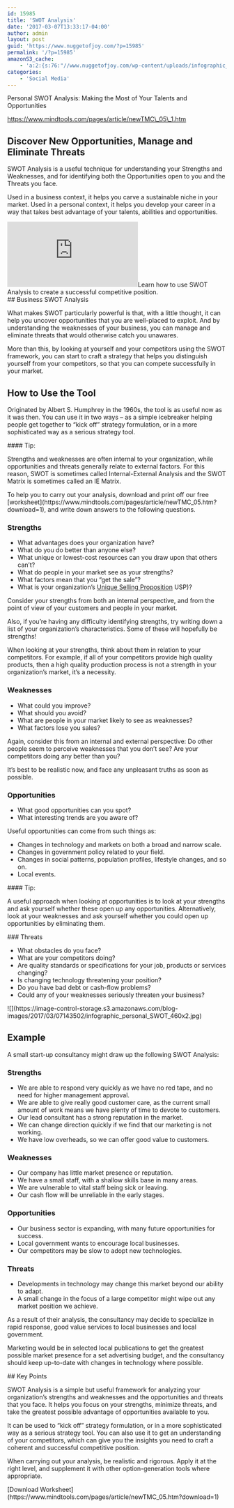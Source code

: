 ```yaml
---
id: 15985
title: 'SWOT Analysis'
date: '2017-03-07T13:33:17-04:00'
author: admin
layout: post
guid: 'https://www.nuggetofjoy.com/?p=15985'
permalink: '/?p=15985'
amazonS3_cache:
    - 'a:2:{s:76:"//www.nuggetofjoy.com/wp-content/uploads/infographic_personal_SWOT_460x2.jpg";a:2:{s:2:"id";i:16000;s:11:"source_type";s:13:"media-library";}s:105:"//image-control-storage.s3.amazonaws.com/blog-images/2017/03/07143502/infographic_personal_SWOT_460x2.jpg";a:2:{s:2:"id";i:16000;s:11:"source_type";s:13:"media-library";}}'
categories:
    - 'Social Media'
---
```


<div id="article_content"><div class="resource_content__header clearfix"><span class="at-expanded-menu-page-title" data-reactid=".0.2.0.1.0">Personal SWOT Analysis: Making the Most of Your Talents and Opportunities</span>

[<span class="at-expanded-menu-page-url" data-reactid=".0.2.0.1.1">https://www.mindtools.com/pages/article/newTMC\_05\_1.htm</span>](https://www.mindtools.com/pages/article/newTMC_05_1.htm)

## Discover New Opportunities, Manage and Eliminate Threats

</div><div class="resource_content__body clearfix">SWOT Analysis is a useful technique for understanding your Strengths and Weaknesses, and for identifying both the Opportunities open to you and the Threats you face.

Used in a business context, it helps you carve a sustainable niche in your market. Used in a personal context, it helps you develop your career in a way that takes best advantage of your talents, abilities and opportunities.

<div class="vidright"><iframe allowfullscreen="allowfullscreen" data-mce-fragment="1" frameborder="0" height="150" id="" loading="lazy" src="https://www.youtube.com/embed/EJ4uVsSqQ9k?wmode=transparent" width="300"></iframe>Learn how to use SWOT Analysis to create a successful competitive position.

</div>## Business SWOT Analysis

What makes SWOT particularly powerful is that, with a little thought, it can help you uncover opportunities that you are well-placed to exploit. And by understanding the weaknesses of your business, you can manage and eliminate threats that would otherwise catch you unawares.

More than this, by looking at yourself and your competitors using the SWOT framework, you can start to craft a strategy that helps you distinguish yourself from your competitors, so that you can compete successfully in your market.

## How to Use the Tool

Originated by Albert S. Humphrey in the 1960s, the tool is as useful now as it was then. You can use it in two ways – as a simple icebreaker helping people get together to “kick off” strategy formulation, or in a more sophisticated way as a serious strategy tool.

<div class="grey_block">#### Tip:

Strengths and weaknesses are often internal to your organization, while opportunities and threats generally relate to external factors. For this reason, SWOT is sometimes called Internal-External Analysis and the SWOT Matrix is sometimes called an IE Matrix.

</div>To help you to carry out your analysis, download and print off our free [worksheet](https://www.mindtools.com/pages/article/newTMC_05.htm?download=1), and write down answers to the following questions.

### Strengths

- What advantages does your organization have?
- What do you do better than anyone else?
- What unique or lowest-cost resources can you draw upon that others can’t?
- What do people in your market see as your strengths?
- What factors mean that you “get the sale”?
- What is your organization’s [Unique Selling Proposition](https://www.mindtools.com/pages/article/newTMC_11.htm) USP)?

Consider your strengths from both an internal perspective, and from the point of view of your customers and people in your market.

Also, if you’re having any difficulty identifying strengths, try writing down a list of your organization’s characteristics. Some of these will hopefully be strengths!

When looking at your strengths, think about them in relation to your competitors. For example, if all of your competitors provide high quality products, then a high quality production process is not a strength in your organization’s market, it’s a necessity.

### Weaknesses

- What could you improve?
- What should you avoid?
- What are people in your market likely to see as weaknesses?
- What factors lose you sales?

Again, consider this from an internal and external perspective: Do other people seem to perceive weaknesses that you don’t see? Are your competitors doing any better than you?

It’s best to be realistic now, and face any unpleasant truths as soon as possible.

### Opportunities

- What good opportunities can you spot?
- What interesting trends are you aware of?

Useful opportunities can come from such things as:

- Changes in technology and markets on both a broad and narrow scale.
- Changes in government policy related to your field.
- Changes in social patterns, population profiles, lifestyle changes, and so on.
- Local events.

<div class="grey_block">#### Tip:

A useful approach when looking at opportunities is to look at your strengths and ask yourself whether these open up any opportunities. Alternatively, look at your weaknesses and ask yourself whether you could open up opportunities by eliminating them.

</div>### Threats

- What obstacles do you face?
- What are your competitors doing?
- Are quality standards or specifications for your job, products or services changing?
- Is changing technology threatening your position?
- Do you have bad debt or cash-flow problems?
- Could any of your weaknesses seriously threaten your business?

<div class="grey_block"></div><div class="newsletter strip" id="newsl-block-module"><div id="bootstrap"><div class="container-fluid newsletter-wide"><div class="clearfix bg-cta row"></div></div></div></div></div><div class="grey_block">![](https://image-control-storage.s3.amazonaws.com/blog-images/2017/03/07143502/infographic_personal_SWOT_460x2.jpg)

</div>

## Example

A small start-up consultancy might draw up the following SWOT Analysis:

### Strengths

- We are able to respond very quickly as we have no red tape, and no need for higher management approval.
- We are able to give really good customer care, as the current small amount of work means we have plenty of time to devote to customers.
- Our lead consultant has a strong reputation in the market.
- We can change direction quickly if we find that our marketing is not working.
- We have low overheads, so we can offer good value to customers.

### Weaknesses

- Our company has little market presence or reputation.
- We have a small staff, with a shallow skills base in many areas.
- We are vulnerable to vital staff being sick or leaving.
- Our cash flow will be unreliable in the early stages.

### Opportunities

- Our business sector is expanding, with many future opportunities for success.
- Local government wants to encourage local businesses.
- Our competitors may be slow to adopt new technologies.

### Threats

- Developments in technology may change this market beyond our ability to adapt.
- A small change in the focus of a large competitor might wipe out any market position we achieve.

As a result of their analysis, the consultancy may decide to specialize in rapid response, good value services to local businesses and local government.

Marketing would be in selected local publications to get the greatest possible market presence for a set advertising budget, and the consultancy should keep up-to-date with changes in technology where possible.

<div class="grey_block">## Key Points

SWOT Analysis is a simple but useful framework for analyzing your organization’s strengths and weaknesses and the opportunities and threats that you face. It helps you focus on your strengths, minimize threats, and take the greatest possible advantage of opportunities available to you.

It can be used to “kick off” strategy formulation, or in a more sophisticated way as a serious strategy tool. You can also use it to get an understanding of your competitors, which can give you the insights you need to craft a coherent and successful competitive position.

When carrying out your analysis, be realistic and rigorous. Apply it at the right level, and supplement it with other option-generation tools where appropriate.

</div>[Download Worksheet](https://www.mindtools.com/pages/article/newTMC_05.htm?download=1)

</div><div class="upsale-block"></div>